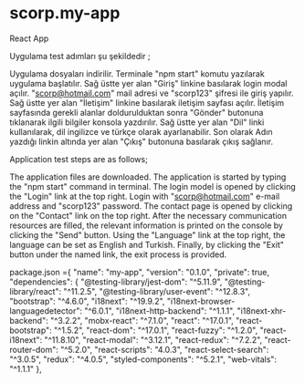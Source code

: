 # scorp.my-app
React App

Uygulama test adımları şu şekildedir ;

Uygulama dosyaları indirilir.
Terminale "npm start" komutu yazılarak uygulama başlatılır.
Sağ üstte yer alan "Giriş" linkine basılarak login modal açılır.
"scorp@hotmail.com" mail adresi ve "scorp123" şifresi ile giriş yapılır.
Sağ üstte yer alan "İletişim" linkine basılarak iletişim sayfası açılır.
İletişim sayfasında gerekli alanlar doldurulduktan sonra "Gönder" butonuna tıklanarak ilgili bilgiler konsola yazdırılır.
Sağ üstte yer alan "Dil" linki kullanılarak, dil ingilizce ve türkçe olarak ayarlanabilir.
Son olarak Adın yazdığı linkin altında yer alan "Çıkış" butonuna basılarak çıkış sağlanır.


Application test steps are as follows;

The application files are downloaded.
The application is started by typing the "npm start" command in terminal.
The login model is opened by clicking the "Login" link at the top right.
Login with "scorp@hotmail.com" e-mail address and "scorp123" password.
The contact page is opened by clicking on the "Contact" link on the top right.
After the necessary communication resources are filled, the relevant information is printed on the console by clicking the "Send" button.
Using the "Language" link at the top right, the language can be set as English and Turkish.
Finally, by clicking the "Exit" button under the named link, the exit process is provided.


package.json ={
  "name": "my-app",
  "version": "0.1.0",
  "private": true,
  "dependencies": {
    "@testing-library/jest-dom": "^5.11.9",
    "@testing-library/react": "^11.2.5",
    "@testing-library/user-event": "^12.8.3",
    "bootstrap": "^4.6.0",
    "i18next": "^19.9.2",
    "i18next-browser-languagedetector": "^6.0.1",
    "i18next-http-backend": "^1.1.1",
    "i18next-xhr-backend": "^3.2.2",
    "mobx-react": "^7.1.0",
    "react": "^17.0.1",
    "react-bootstrap": "^1.5.2",
    "react-dom": "^17.0.1",
    "react-fuzzy": "^1.2.0",
    "react-i18next": "^11.8.10",
    "react-modal": "^3.12.1",
    "react-redux": "^7.2.2",
    "react-router-dom": "^5.2.0",
    "react-scripts": "4.0.3",
    "react-select-search": "^3.0.5",
    "redux": "^4.0.5",
    "styled-components": "^5.2.1",
    "web-vitals": "^1.1.1"
  },
